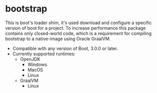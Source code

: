 # bootstrap

This is boot's loader shim, it's used download and configure a specific version of boot for a project.
To increase performance this package contains only closed-world code, which is a requirement for compiling bootstrap to a native-image using Oracle GraalVM.

- Compatible with any version of Boot, 3.0.0 or later.
- Currently supported runtimes:
  - OpenJDK 
    - Windows
    - MacOS
    - Linux
  - GraalVM
    - Linux
